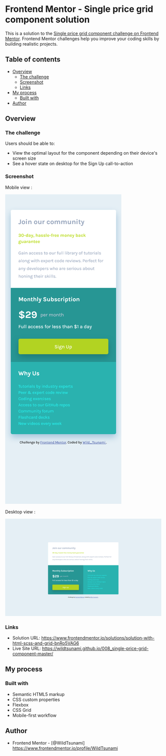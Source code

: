 # Frontend Mentor - Single price grid component solution

This is a solution to the [Single price grid component challenge on Frontend Mentor](https://www.frontendmentor.io/challenges/single-price-grid-component-5ce41129d0ff452fec5abbbc). Frontend Mentor challenges help you improve your coding skills by building realistic projects. 

## Table of contents

- [Overview](#overview)
  - [The challenge](#the-challenge)
  - [Screenshot](#screenshot)
  - [Links](#links)
- [My process](#my-process)
  - [Built with](#built-with)
- [Author](#author)

## Overview

### The challenge

Users should be able to:

- View the optimal layout for the component depending on their device's screen size
- See a hover state on desktop for the Sign Up call-to-action

### Screenshot

Mobile view :

<img src="images/screens/mobile_view.png" alt="">

Desktop view :

<img src="images/screens/desktop_view.png" alt="">

### Links

- Solution URL: https://www.frontendmentor.io/solutions/solution-with-html-scss-and-grid-bnRo5VAG6
- Live Site URL: https://wildtsunami.github.io/008_single-price-grid-component-master/

## My process

### Built with

- Semantic HTML5 markup
- CSS custom properties
- Flexbox
- CSS Grid
- Mobile-first workflow

## Author

- Frontend Mentor - [@WildTsunami] https://www.frontendmentor.io/profile/WildTsunami

